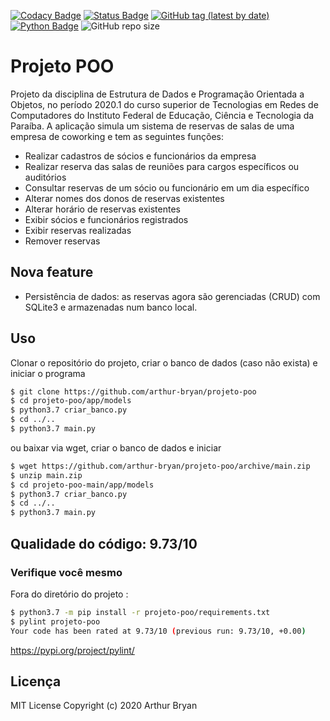 [![Codacy Badge](https://api.codacy.com/project/badge/Grade/5ef96a2d875146d09ae21fbbdcfe75fd)](https://app.codacy.com/gh/arthur-bryan/projeto-poo?utm_source=github.com&utm_medium=referral&utm_content=arthur-bryan/projeto-poo&utm_campaign=Badge_Grade_Settings)
[![Status Badge](https://img.shields.io/badge/status-development-3066be)](https://github.com/arthur-bryan/projeto-poo)
[![GitHub tag (latest by date)](https://img.shields.io/github/v/tag/arthur-bryan/projeto-poo)](https://github.com/arthur-bryan/projeto-poo/tags)
[![Python Badge](https://img.shields.io/badge/-Python%203.7-3066be?logo=Python&logoColor=white&link=https://www.python.org/)](https://www.python.org/)
![GitHub repo size](https://img.shields.io/github/repo-size/arthur-bryan/projeto-poo)

# Projeto POO

Projeto da disciplina de Estrutura de Dados e Programação Orientada a Objetos, no período 2020.1 do curso superior
de Tecnologias em Redes de Computadores do Instituto Federal de Educação, Ciência e Tecnologia da Paraíba.
A aplicação simula um sistema de reservas de salas de uma empresa de coworking e tem as seguintes funções:

- Realizar cadastros de sócios e funcionários da empresa
- Realizar reserva das salas de reuniões para cargos específicos ou auditórios
- Consultar reservas de um sócio ou funcionário em um dia específico
- Alterar nomes dos donos de reservas existentes
- Alterar horário de reservas existentes
- Exibir sócios e funcionários registrados
- Exibir reservas realizadas
- Remover reservas

## Nova feature

- Persistência de dados: as reservas agora são gerenciadas (CRUD) com SQLite3 e armazenadas num banco local.

## Uso
Clonar o repositório do projeto, criar o banco de dados (caso não exista) e iniciar o programa

```sh
$ git clone https://github.com/arthur-bryan/projeto-poo
$ cd projeto-poo/app/models
$ python3.7 criar_banco.py
$ cd ../..
$ python3.7 main.py
```
ou baixar via wget, criar o banco de dados e iniciar
```sh
$ wget https://github.com/arthur-bryan/projeto-poo/archive/main.zip
$ unzip main.zip
$ cd projeto-poo-main/app/models
$ python3.7 criar_banco.py
$ cd ../..
$ python3.7 main.py
```
## Qualidade do código: 9.73/10
### Verifique você mesmo
Fora do diretório do projeto :
```sh
$ python3.7 -m pip install -r projeto-poo/requirements.txt
$ pylint projeto-poo
Your code has been rated at 9.73/10 (previous run: 9.73/10, +0.00)
 ```
https://pypi.org/project/pylint/

## Licença
MIT License
Copyright (c) 2020 Arthur Bryan
